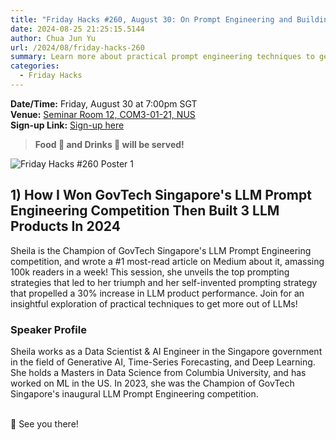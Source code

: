 ```yaml
---
title: "Friday Hacks #260, August 30: On Prompt Engineering and Building LLM Products"
date: 2024-08-25 21:25:15.5144
author: Chua Jun Yu
url: /2024/08/friday-hacks-260
summary: Learn more about practical prompt engineering techniques to get the most out of LLMs!
categories:
  - Friday Hacks
---
```


**Date/Time:** Friday, August 30 at 7:00pm SGT<br />
**Venue:** <a href="https://www.google.com/maps/search/?api=1&query=1.2949252184799644%2C103.77431055530907">Seminar Room 12, COM3-01-21, NUS</a><br />
**Sign-up Link:** [Sign-up here](https://hckr.cc/fh-260-signup)<br />

> **Food 🍕 and Drinks 🧋 will be served!**

<img src="/img/2024/fh/260-1.png" alt="Friday Hacks #260 Poster 1" /><br />


## 1) How I Won GovTech Singapore's LLM Prompt Engineering Competition Then Built 3 LLM Products In 2024

Sheila is the Champion of GovTech Singapore's LLM Prompt Engineering competition, and wrote a #1 most-read article on Medium about it, amassing 100k readers in a week! This session, she unveils the top prompting strategies that led to her triumph and her self-invented prompting strategy that propelled a 30% increase in LLM product performance. Join for an insightful exploration of practical techniques to get more out of LLMs!

### Speaker Profile

Sheila works as a Data Scientist & AI Engineer in the Singapore government in the field of Generative AI, Time-Series Forecasting, and Deep Learning. She holds a Masters in Data Science from Columbia University, and has worked on ML in the US. In 2023, she was the Champion of GovTech Singapore's inaugural LLM Prompt Engineering competition.<br /><br />

👋 See you there!
